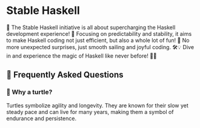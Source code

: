 # Stable Haskell

🚀 The Stable Haskell initiative is all about supercharging the Haskell development experience! 🌟 Focusing on predictability and stability, it aims to make Haskell coding not just efficient, but also a whole lot of fun! 🎉 No more unexpected surprises, just smooth sailing and joyful coding. 🛠️💡 Dive in and experience the magic of Haskell like never before! 🌈✨

## 📌 Frequently Asked Questions

### 🐢 Why a turtle?

Turtles symbolize agility and longevity. They are known for their slow yet steady pace and can live for many years, making them a symbol of endurance and persistence.
